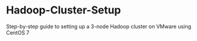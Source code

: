# Hadoop-Cluster-Setup
Step-by-step guide to setting up a 3-node Hadoop cluster on VMware using CentOS 7
